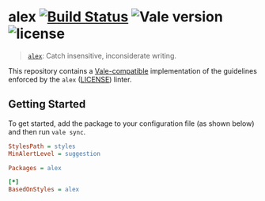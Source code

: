 # alex [![Build Status](https://travis-ci.com/errata-ai/alex.svg?branch=master)](https://travis-ci.com/errata-ai/alex) ![Vale version](https://img.shields.io/badge/vale-%3E%3D%20v1.7.0-blue.svg) ![license](https://img.shields.io/github/license/mashape/apistatus.svg)

> [`alex`](https://github.com/get-alex/alex): Catch insensitive, inconsiderate writing.

This repository contains a [Vale-compatible](https://github.com/errata-ai/vale) implementation of the guidelines enforced by the `alex` ([LICENSE](https://github.com/get-alex/alex/blob/main/license)) linter.

## Getting Started

To get started, add the package to your configuration file (as shown below) and then run `vale sync`.

```ini
StylesPath = styles
MinAlertLevel = suggestion

Packages = alex

[*]
BasedOnStyles = alex
```
